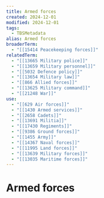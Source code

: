 ```yaml
---
title: Armed forces
created: 2024-12-01
modified: 2024-12-01
tags:
  - TBSMetadata
alias: Armed forces
broaderTerm:
  - "[[15414 Peacekeeping forces]]"
relatedTerm:
  - "[[13665 Military police]]"
  - "[[13659 Military personnel]]"
  - "[[5032 Defence policy]]"
  - "[[13654 Military law]]"
  - "[[866 Allied forces]]"
  - "[[13625 Military command]]"
  - "[[21248 War]]"
use:
  - "[[629 Air forces]]"
  - "[[1430 Armed services]]"
  - "[[2658 Cadets]]"
  - "[[13691 Militia]]"
  - "[[17430 Regiments]]"
  - "[[9386 Ground forces]]"
  - "[[1455 Army]]"
  - "[[14367 Naval forces]]"
  - "[[11995 Land forces]]"
  - "[[13639 Military forces]]"
  - "[[13035 Maritime forces]]"
---
```

# Armed forces
